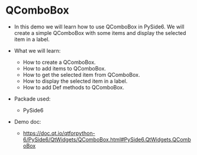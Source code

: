 # QComboBox

* In this demo we will learn how to use QComboBox in PySide6. We will create a simple QComboBox with some items and display the selected item in a label.

* What we will learn:
    - How to create a QComboBox.
    - How to add items to QComboBox.
    - How to get the selected item from QComboBox.
    - How to display the selected item in a label.
    - How to add Def methods to QComboBox.

* Packade used:
    - PySide6

* Demo doc:
    - https://doc.qt.io/qtforpython-6/PySide6/QtWidgets/QComboBox.html#PySide6.QtWidgets.QComboBox
